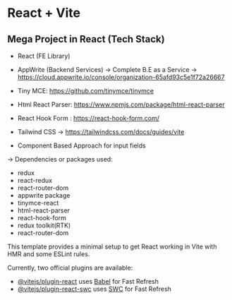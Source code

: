 # React + Vite

## Mega Project in React (Tech Stack)
 - React (FE Library)
 - AppWrite (Backend Services) → Complete B.E as a Service
 → https://cloud.appwrite.io/console/organization-65afd93c5e1f72a26667

- Tiny MCE: https://github.com/tinymce/tinymce
- Html React Parser: https://www.npmjs.com/package/html-react-parser

- React Hook Form : https://react-hook-form.com/

- Tailwind CSS → https://tailwindcss.com/docs/guides/vite
-  Component Based Approach for input fields

→ Dependencies or packages used:
- redux 
- react-redux
- react-router-dom
- appwrite package
- tinymce-react
- html-react-parser 
- react-hook-form
- redux toolkit(RTK)
- react-router-dom
  
This template provides a minimal setup to get React working in Vite with HMR and some ESLint rules.

Currently, two official plugins are available:

- [@vitejs/plugin-react](https://github.com/vitejs/vite-plugin-react/blob/main/packages/plugin-react/README.md) uses [Babel](https://babeljs.io/) for Fast Refresh
- [@vitejs/plugin-react-swc](https://github.com/vitejs/vite-plugin-react-swc) uses [SWC](https://swc.rs/) for Fast Refresh
